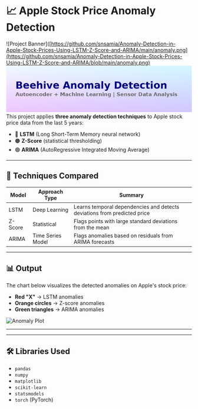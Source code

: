 
# 📈 Apple Stock Price Anomaly Detection

![Project Banner]([https://github.com/snsamia/Anomaly-Detection-in-Apple-Stock-Prices-Using-LSTM-Z-Score-and-ARIMA/main/anomaly.png](https://github.com/snsamia/Anomaly-Detection-in-Apple-Stock-Prices-Using-LSTM-Z-Score-and-ARIMA/blob/main/anomaly.png)
![Project Banner](https://raw.githubusercontent.com/snsamia/Anomaly-Detection-in-Beehive-Environmental-Data-Autoencoder-ML-Methods-/main/beehive_project_banner_fancy.png)
This project applies **three anomaly detection techniques** to Apple stock price data from the last 5 years:


- 🔴 **LSTM** (Long Short-Term Memory neural network)
- 🟠 **Z-Score** (statistical thresholding)
- 🟢 **ARIMA** (AutoRegressive Integrated Moving Average)

---

## 🧠 Techniques Compared

| Model      | Approach Type    | Summary |
|------------|------------------|---------|
| LSTM       | Deep Learning    | Learns temporal dependencies and detects deviations from predicted price |
| Z-Score    | Statistical      | Flags points with large standard deviations from the mean |
| ARIMA      | Time Series Model | Flags anomalies based on residuals from ARIMA forecasts |

---

## 📊 Output

The chart below visualizes the detected anomalies on Apple's stock price:

- **Red "X"** → LSTM anomalies  
- **Orange circles** → Z-score anomalies  
- **Green triangles** → ARIMA anomalies  

![Anomaly Plot](./52643a37-ab8c-4fa0-b000-70181785a086.png)

---


---

## 🛠️ Libraries Used

- `pandas`
- `numpy`
- `matplotlib`
- `scikit-learn`
- `statsmodels`
- `torch` (PyTorch)
